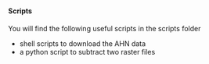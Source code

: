###

#### Scripts

You will find the following useful scripts in the scripts folder

* shell scripts to download the AHN data
* a python script to subtract two raster files